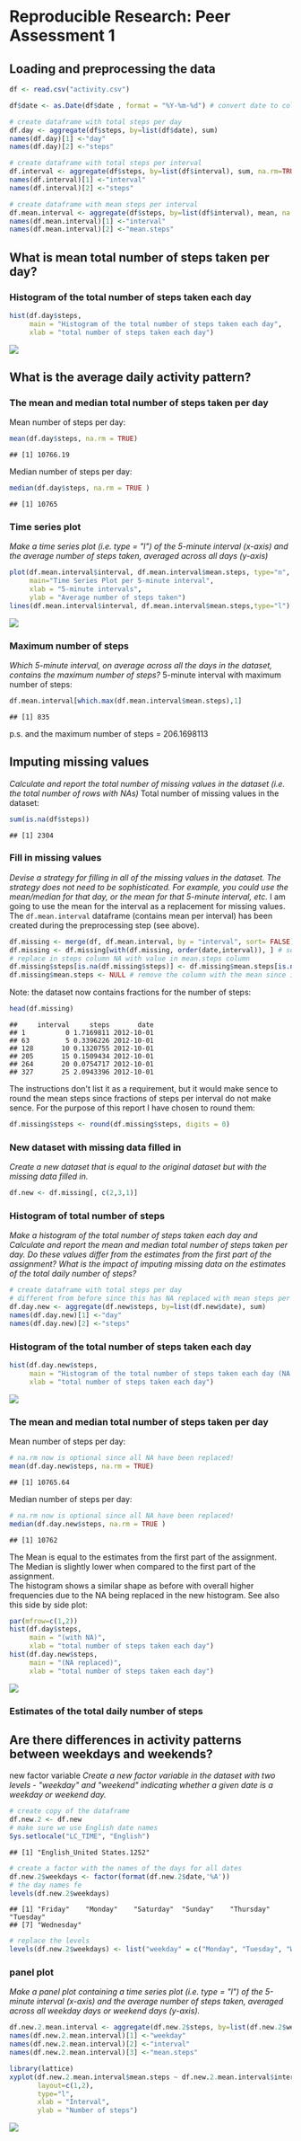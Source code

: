 # Reproducible Research: Peer Assessment 1

## Loading and preprocessing the data

```r
df <- read.csv("activity.csv")
```


```r
df$date <- as.Date(df$date , format = "%Y-%m-%d") # convert date to column with date type

# create dataframe with total steps per day
df.day <- aggregate(df$steps, by=list(df$date), sum)
names(df.day)[1] <-"day"
names(df.day)[2] <-"steps"

# create dataframe with total steps per interval
df.interval <- aggregate(df$steps, by=list(df$interval), sum, na.rm=TRUE, na.action=NULL)
names(df.interval)[1] <-"interval"
names(df.interval)[2] <-"steps"

# create dataframe with mean steps per interval
df.mean.interval <- aggregate(df$steps, by=list(df$interval), mean, na.rm=TRUE, na.action=NULL)
names(df.mean.interval)[1] <-"interval"
names(df.mean.interval)[2] <-"mean.steps"
```

## What is mean total number of steps taken per day?

### Histogram of the total number of steps taken each day

```r
hist(df.day$steps, 
     main = "Histogram of the total number of steps taken each day",
     xlab = "total number of steps taken each day")
```

![](PA1_template_files/figure-html/unnamed-chunk-3-1.png) 

## What is the average daily activity pattern?

### The mean and median total number of steps taken per day

Mean number of steps per day:

```r
mean(df.day$steps, na.rm = TRUE)
```

```
## [1] 10766.19
```

Median number of steps per day:

```r
median(df.day$steps, na.rm = TRUE )
```

```
## [1] 10765
```


### Time series plot
_Make a time series plot (i.e. type = "l") of the 5-minute interval (x-axis) and the average number of steps taken, averaged across all days (y-axis)_

```r
plot(df.mean.interval$interval, df.mean.interval$mean.steps, type="n", 
     main="Time Series Plot per 5-minute interval",
     xlab = "5-minute intervals",
     ylab = "Average number of steps taken") 
lines(df.mean.interval$interval, df.mean.interval$mean.steps,type="l") 
```

![](PA1_template_files/figure-html/unnamed-chunk-6-1.png) 
### Maximum number of steps
_Which 5-minute interval, on average across all the days in the dataset, contains the maximum number of steps?_
5-minute interval with maximum number of steps:

```r
df.mean.interval[which.max(df.mean.interval$mean.steps),1]
```

```
## [1] 835
```
p.s. and the maximum number of steps = 206.1698113

## Imputing missing values

_Calculate and report the total number of missing values in the dataset (i.e. the total number of rows with NAs)_
Total number of missing values in the dataset:

```r
sum(is.na(df$steps))
```

```
## [1] 2304
```

### Fill in missing values
_Devise a strategy for filling in all of the missing values in the dataset. The strategy does not need to be sophisticated. For example, you could use the mean/median for that day, or the mean for that 5-minute interval, etc._
I am going to use the mean for the interval as a replacement for missing values. The `df.mean.interval` dataframe (contains mean per interval) has been created during the preprocessing step (see above).

```r
df.missing <- merge(df, df.mean.interval, by = "interval", sort= FALSE) # merge df and df.mean.interval dataframes
df.missing <- df.missing[with(df.missing, order(date,interval)), ] # sort on date and interval (optional)
# replace in steps column NA with value in mean.steps column
df.missing$steps[is.na(df.missing$steps)] <- df.missing$mean.steps[is.na(df.missing$steps)] 
df.missing$mean.steps <- NULL # remove the column with the mean since it is no longer needed
```

Note: the dataset now contains fractions for the number of steps:

```r
head(df.missing)
```

```
##     interval     steps       date
## 1          0 1.7169811 2012-10-01
## 63         5 0.3396226 2012-10-01
## 128       10 0.1320755 2012-10-01
## 205       15 0.1509434 2012-10-01
## 264       20 0.0754717 2012-10-01
## 327       25 2.0943396 2012-10-01
```

The instructions don't list it as a requirement, but it would make sence to round the mean steps since fractions of steps per interval do not make sence. For the purpose of this report I have chosen to round them:

```r
df.missing$steps <- round(df.missing$steps, digits = 0)
```

### New dataset with missing data filled in
_Create a new dataset that is equal to the original dataset but with the missing data filled in._

```r
df.new <- df.missing[, c(2,3,1)]
```

### Histogram of total number of steps
_Make a histogram of the total number of steps taken each day and Calculate and report the mean and median total number of steps taken per day. Do these values differ from the estimates from the first part of the assignment? What is the impact of imputing missing data on the estimates of the total daily number of steps?_

```r
# create dataframe with total steps per day
# different from before since this has NA replaced with mean steps per interval
df.day.new <- aggregate(df.new$steps, by=list(df.new$date), sum)
names(df.day.new)[1] <-"day"
names(df.day.new)[2] <-"steps"
```
### Histogram of the total number of steps taken each day

```r
hist(df.day.new$steps, 
     main = "Histogram of the total number of steps taken each day (NA replaced)",
     xlab = "total number of steps taken each day")
```

![](PA1_template_files/figure-html/unnamed-chunk-14-1.png) 

### The mean and median total number of steps taken per day
Mean number of steps per day:

```r
# na.rm now is optional since all NA have been replaced!
mean(df.day.new$steps, na.rm = TRUE)
```

```
## [1] 10765.64
```
Median number of steps per day:

```r
# na.rm now is optional since all NA have been replaced!
median(df.day.new$steps, na.rm = TRUE )
```

```
## [1] 10762
```
The Mean is equal to the estimates from the first part of the assignment.
The Median is slightly lower when compared to the first part of the assignment.  
The histogram shows a similar shape as before with overall higher frequencies due to the NA being replaced in the new histogram. See also this side by side plot:

```r
par(mfrow=c(1,2))
hist(df.day$steps, 
     main = "(with NA)",
     xlab = "total number of steps taken each day")
hist(df.day.new$steps, 
     main = "(NA replaced)",
     xlab = "total number of steps taken each day")
```

![](PA1_template_files/figure-html/unnamed-chunk-17-1.png) 

### Estimates of the total daily number of steps


## Are there differences in activity patterns between weekdays and weekends?

new factor variable
_Create a new factor variable in the dataset with two levels - "weekday" and "weekend" indicating whether a given date is a weekday or weekend day._

```r
# create copy of the dataframe
df.new.2 <- df.new
# make sure we use English date names
Sys.setlocale("LC_TIME", "English")
```

```
## [1] "English_United States.1252"
```

```r
# create a factor with the names of the days for all dates
df.new.2$weekdays <- factor(format(df.new.2$date,'%A'))
# the day names fe
levels(df.new.2$weekdays)
```

```
## [1] "Friday"    "Monday"    "Saturday"  "Sunday"    "Thursday"  "Tuesday"  
## [7] "Wednesday"
```

```r
# replace the levels
levels(df.new.2$weekdays) <- list("weekday" = c("Monday", "Tuesday", "Wednesday", "Thursday", "Friday"), "weekend" = c("Saturday", "Sunday"))
```

### panel plot
_Make a panel plot containing a time series plot (i.e. type = "l") of the 5-minute interval (x-axis) and the average number of steps taken, averaged across all weekday days or weekend days (y-axis)._

```r
df.new.2.mean.interval <- aggregate(df.new.2$steps, by=list(df.new.2$weekdays, df.new.2$interval), mean, na.rm=TRUE, na.action=NULL)
names(df.new.2.mean.interval)[1] <-"weekday"
names(df.new.2.mean.interval)[2] <-"interval"
names(df.new.2.mean.interval)[3] <-"mean.steps"

library(lattice) 
xyplot(df.new.2.mean.interval$mean.steps ~ df.new.2.mean.interval$interval | df.new.2.mean.interval$weekday, 
       layout=c(1,2), 
       type="l",
       xlab = "Interval",
       ylab = "Number of steps")
```

![](PA1_template_files/figure-html/unnamed-chunk-19-1.png) 
